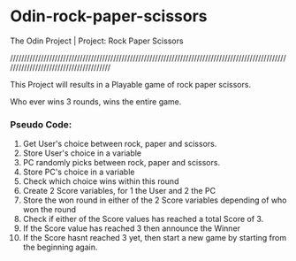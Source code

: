 # Odin-rock-paper-scissors
The Odin Project | Project: Rock Paper Scissors

///////////////////////////////////////////////////////////////////////////////////////////////////////////////////////////////////////

This Project will results in a Playable game of rock paper scissors.

Who ever wins 3 rounds, wins the entire game.

### Pseudo Code:

1. Get User's choice between rock, paper and scissors.
2. Store User's choice in a variable
2. PC randomly picks between rock, paper and scissors.
3. Store PC's choice in a variable
4. Check which choice wins within this round 
5. Create 2 Score variables, for 1 the User and 2 the PC
6. Store the won round in either of the 2 Score variables depending of who won the round
7. Check if either of the Score values has reached a total Score of 3.
8. If the Score value has reached 3 then announce the Winner 
9. If the Score hasnt reached 3 yet, then start a new game by starting from the beginning again.
